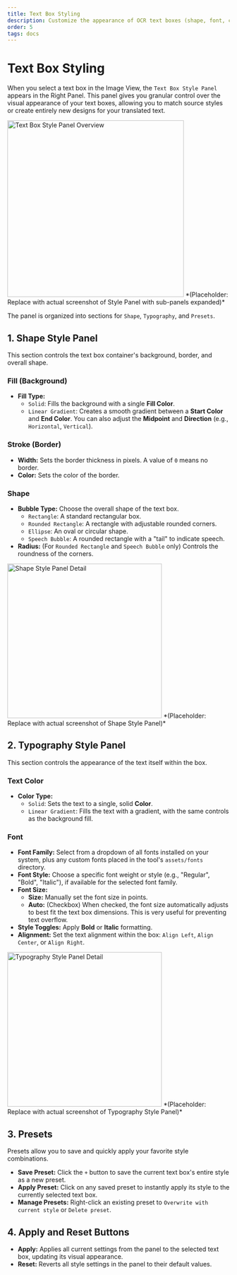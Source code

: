 ```yaml
---
title: Text Box Styling
description: Customize the appearance of OCR text boxes (shape, font, color) in the Manhwa OCR Tool.
order: 5
tags: docs
---
```


# Text Box Styling

When you select a text box in the Image View, the `Text Box Style Panel` appears in the Right Panel. This panel gives you granular control over the visual appearance of your text boxes, allowing you to match source styles or create entirely new designs for your translated text.

<img src="/assets/images/style-panel-overview.png" alt="Text Box Style Panel Overview" width="400">
*(Placeholder: Replace with actual screenshot of Style Panel with sub-panels expanded)*

The panel is organized into sections for `Shape`, `Typography`, and `Presets`.

## 1. Shape Style Panel

This section controls the text box container's background, border, and overall shape.

### Fill (Background)
*   **Fill Type:**
    *   `Solid`: Fills the background with a single **Fill Color**.
    *   `Linear Gradient`: Creates a smooth gradient between a **Start Color** and **End Color**. You can also adjust the **Midpoint** and **Direction** (e.g., `Horizontal`, `Vertical`).

### Stroke (Border)
*   **Width:** Sets the border thickness in pixels. A value of `0` means no border.
*   **Color:** Sets the color of the border.

### Shape
*   **Bubble Type:** Choose the overall shape of the text box.
    *   `Rectangle`: A standard rectangular box.
    *   `Rounded Rectangle`: A rectangle with adjustable rounded corners.
    *   `Ellipse`: An oval or circular shape.
    *   `Speech Bubble`: A rounded rectangle with a "tail" to indicate speech.
*   **Radius:** (For `Rounded Rectangle` and `Speech Bubble` only) Controls the roundness of the corners.

<img src="/assets/images/shape-panel-detail.png" alt="Shape Style Panel Detail" width="350">
*(Placeholder: Replace with actual screenshot of Shape Style Panel)*

## 2. Typography Style Panel

This section controls the appearance of the text itself within the box.

### Text Color
*   **Color Type:**
    *   `Solid`: Sets the text to a single, solid **Color**.
    *   `Linear Gradient`: Fills the text with a gradient, with the same controls as the background fill.

### Font
*   **Font Family:** Select from a dropdown of all fonts installed on your system, plus any custom fonts placed in the tool's `assets/fonts` directory.
*   **Font Style:** Choose a specific font weight or style (e.g., "Regular", "Bold", "Italic"), if available for the selected font family.
*   **Font Size:**
    *   **Size:** Manually set the font size in points.
    *   **Auto:** (Checkbox) When checked, the font size automatically adjusts to best fit the text box dimensions. This is very useful for preventing text overflow.
*   **Style Toggles:** Apply **Bold** or **Italic** formatting.
*   **Alignment:** Set the text alignment within the box: `Align Left`, `Align Center`, or `Align Right`.

<img src="/assets/images/typography-panel-detail.png" alt="Typography Style Panel Detail" width="350">
*(Placeholder: Replace with actual screenshot of Typography Style Panel)*

## 3. Presets

Presets allow you to save and quickly apply your favorite style combinations.

*   **Save Preset:** Click the `+` button to save the current text box's entire style as a new preset.
*   **Apply Preset:** Click on any saved preset to instantly apply its style to the currently selected text box.
*   **Manage Presets:** Right-click an existing preset to `Overwrite with current style` or `Delete preset`.

## 4. Apply and Reset Buttons

*   **Apply:** Applies all current settings from the panel to the selected text box, updating its visual appearance.
*   **Reset:** Reverts all style settings in the panel to their default values.